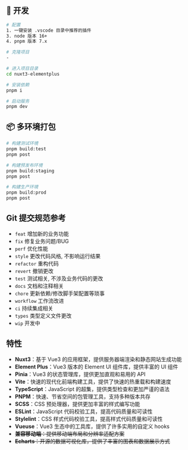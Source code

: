 ## 🚀 开发

```bash
# 配置
1. 一键安装 .vscode 目录中推荐的插件
3. node 版本 16+
4. pnpm 版本 7.x

# 克隆项目
-

# 进入项目目录
cd nuxt3-elementplus

# 安装依赖
pnpm i

# 启动服务
pnpm dev
```

## 📦️ 多环境打包

```bash
# 构建测试环境
pnpm build:test
pnpm post

# 构建预发布环境
pnpm build:staging
pnpm post

# 构建生产环境
pnpm build:prod
pnpm post
```

## Git 提交规范参考

- `feat` 增加新的业务功能
- `fix` 修复业务问题/BUG
- `perf` 优化性能
- `style` 更改代码风格, 不影响运行结果
- `refactor` 重构代码
- `revert` 撤销更改
- `test` 测试相关, 不涉及业务代码的更改
- `docs` 文档和注释相关
- `chore` 更新依赖/修改脚手架配置等琐事
- `workflow` 工作流改进
- `ci` 持续集成相关
- `types` 类型定义文件更改
- `wip` 开发中

## 特性

- **Nuxt3**：基于 Vue3 的应用框架，提供服务器端渲染和静态网站生成功能
- **Element Plus**：Vue3 版本的 Element UI 组件库，提供丰富的 UI 组件
- **Pinia**：Vue3 的状态管理库，提供更加直观和易用的 API
- **Vite**：快速的现代化前端构建工具，提供了快速的热重载和构建速度
- **TypeScript**：JavaScript 的超集，提供类型检查和更加严谨的语法
- **PNPM**：快速、节省空间的包管理工具，支持多种版本共存
- **SCSS**：CSS 预处理器，提供更加丰富的样式编写功能
- **ESLint**：JavaScript 代码校验工具，提高代码质量和可读性
- **Stylelint**：CSS 样式代码校验工具，提高样式代码质量和可读性
- **Vueuse**：Vue3 生态中的工具库，提供了许多实用的自定义 hooks
- ~~**兼容移动端**：提供移动端布局和分辨率适配方案~~
- ~~**Echarts**：开源的数据可视化库，提供了丰富的图表和数据展示方式~~
